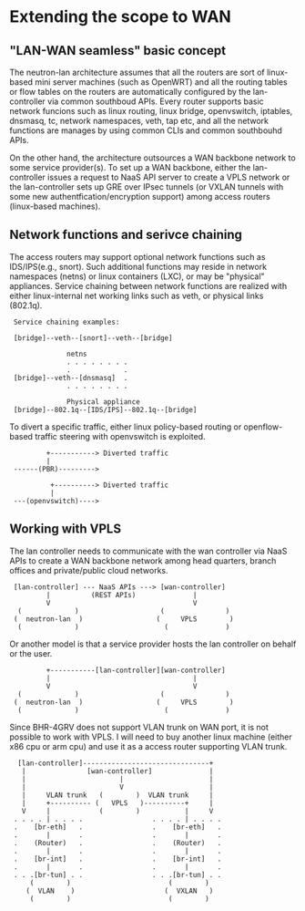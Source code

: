 Extending the scope to WAN
==========================

"LAN-WAN seamless" basic concept
--------------------------------

The neutron-lan architecture assumes that all the routers are sort of linux-based mini server machines (such as OpenWRT) and all the routing tables or flow tables on the routers are automatically configured by the lan-controller via common southboud APIs. Every router supports basic network funcions such as linux routing, linux bridge, openvswitch, iptables, dnsmasq, tc, network namespaces, veth, tap etc, and all the network functions are manages by using common CLIs and common southbouhd APIs.

On the other hand, the architecture outsources a WAN backbone network to some service provider(s). To set up a WAN backbone, either the lan-controller issues a request to NaaS API server to create a VPLS network or the lan-controller sets up GRE over IPsec tunnels (or VXLAN tunnels with some new authentfication/encryption support) among access routers (linux-based machines).


Network functions and serivce chaining
--------------------------------------

The access routers may support optional network functions such as IDS/IPS(e.g., snort). Such additional functions may reside in network namespaces (netns) or linux containers (LXC), or may be "physical" appliances. Service chaining between network functions are realized with either linux-internal net working links such as veth, or physical links (802.1q).

     Service chaining examples:
     
     [bridge]--veth--[snort]--veth--[bridge]
      
                  netns
                  . . . . . . . .
                  .             .
     [bridge]--veth--[dnsmasq]  .
                  . . . . . . . .
      
                  Physical appliance
     [bridge]--802.1q--[IDS/IPS]--802.1q--[bridge]


To divert a specific traffic, either linux policy-based routing or openflow-based traffic steering with openvswitch is exploited.

             +-----------> Diverted traffic
             |
     ------(PBR)--------->
      
              +----------> Diverted traffic
              |
     ---(openvswitch)---->


Working with VPLS
-----------------

The lan controller needs to communicate with the wan controller via NaaS APIs to create a WAN backbone network among
head quarters, branch offices and private/public cloud networks.

     [lan-controller] --- NaaS APIs ---> [wan-controller]
             |          (REST APIs)              |
             V                                   V
      (             )                    (               )      
     (  neutron-lan  )                  (     VPLS        )
      (             )                     (              )


Or another model is that a service provider hosts the lan controller on behalf or the user.

             +-----------[lan-controller][wan-controller]
             |                                   |
             V                                   V
      (             )                    (               )      
     (  neutron-lan  )                  (     VPLS        )
      (             )                     (              )

Since BHR-4GRV does not support VLAN trunk on WAN port, it is not possible to work with VPLS. I will need to buy another linux machine (either x86 cpu or arm cpu) and use it as a access router supporting VLAN trunk.

      [lan-controller]-------------------------------+
       |               [wan-controller]              |
       |                       |                     |
       |                       V                     |
       |     VLAN trunk   (        )  VLAN trunk     |
       |     +---------- (   VPLS   )----------+     |
       V     |            (        )           |     V
     . . . . | . . . .                 . . . . | . . . .
     .    [br-eth]   .                 .    [br-eth]   .
     .       |       .                 .       |       .
     .    (Router)   .                 .    (Router)   .
     .       |       .                 .       |       .
     .    [br-int]   .                 .    [br-int]   .
     .       |       .                 .       |       .
     . . .[br-tun] . .                 . . .[br-tun] . .
         (        )                        (        )
        (  VLAN    )                      (  VXLAN   )
         (        )                        (        )

